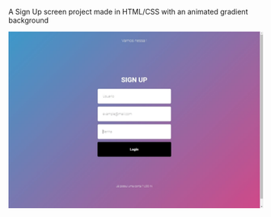 A Sign Up screen project made in HTML/CSS with an animated gradient background

![alt text](https://github.com/gustaexausto/signupscreen/blob/main/example.jpg)
